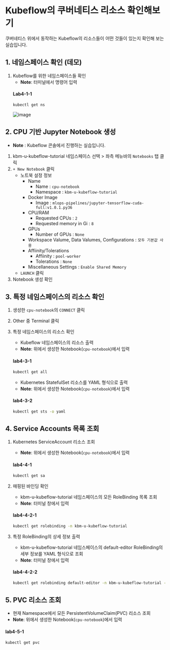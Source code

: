 # Kubeflow의 쿠버네티스 리소스 확인해보기
쿠버네티스 위에서 동작하는 Kubeflow의 리소스들이 어떤 것들이 있는지 확인해 보는 실습입니다.

## 1. 네임스페이스 확인 (데모)

1. Kubeflow를 위한 네임스페이스들 확인
   - **Note**: 터미널에서 명령어 입력
   #### **Lab4-1-1**
   ```bash
   kubectl get ns
   ```
   ![image](https://github.com/KOlizer/tutorial/assets/127844467/c8476ac8-462d-4379-9d06-fa315811398a)


## 2. CPU 기반 Jupyter Notebook 생성
   - **Note** : Kubeflow 콘솔에서 진행하는 실습입니다.

1. kbm-u-kubeflow-tutorial 네임스페이스 선택 > 좌측 메뉴바의 `Notebooks` 탭 클릭 
2. `+ New Notebook` 클릭
   - 노트북 설정 정보
      - Name
         - Name : `cpu-notebook`
         - Namespace : `kbm-u-kubeflow-tutorial`
      - Docker Image
         - Image : `mlops-pipelines/jupyter-tensorflow-cuda-full:v1.0.1.py36`
      - CPU/RAM
         -  Requested CPUs : `2`
         - Requested memory in Gi : `8`
      - GPUs
         - Number of GPUs : `None`
      - Workspace Valume, Data Valumes, Configurations : `모두 기본값 사용`
      - Affiinity/Tolerations
         - Affiinity : `pool-worker` 
         - Tolerations : `None` 
      - Miscellaneous Settings : `Enable Shared Memory`
   - `LAUNCH` 클릭
3. Notebook 생성 확인


## 3. 특정 네임스페이스의 리소스 확인

1. 생성한 `cpu-notebook`의 `CONNECT` 클릭
2. Other 중 Terminal 클릭
3. 특정 네임스페이스의 리소스 확인
   - Kubeflow 네임스페이스의 리소스 출력
   - **Note**: 위에서 생성한 Notebook(`cpu-notebook`)에서 입력
   #### **lab4-3-1**
   ```bash
   kubectl get all
   ```

   - Kubernetes StatefulSet 리소스를 YAML 형식으로 출력
   - **Note**: 위에서 생성한 Notebook(`cpu-notebook`)에서 입력
   #### **lab4-3-2**
   ```bash
   kubectl get sts -o yaml
   ```

## 4. Service Accounts 목록 조회

1. Kubernetes ServiceAccount 리소스 조회
   - **Note**: 위에서 생성한 Notebook(`cpu-notebook`)에서 입력
   #### **lab4-4-1**
   ```bash
   kubectl get sa
   ```
3. 매핑된 바인딩 확인
   - kbm-u-kubeflow-tutorial 네임스페이스의 모든 RoleBinding 목록 조회
   - **Note**: 터미널 창에서 입력
   #### **lab4-4-2-1**
   ```bash
   kubectl get rolebinding -n kbm-u-kubeflow-tutorial
   ```

4. 특정 RoleBinding의 상세 정보 출력
   - kbm-u-kubeflow-tutorial 네임스페이스의 default-editor RoleBinding의 세부 정보를 YAML 형식으로 조회
   - **Note**: 터미널 창에서 입력
   #### **lab4-4-2-2**
   ```bash
   kubectl get rolebinding default-editor -n kbm-u-kubeflow-tutorial -o yaml
   ```

## 5. PVC 리소스 조회
   - 현재 Namespace에서 모든 PersistentVolumeClaim(PVC) 리소스 조회
   - **Note**: 위에서 생성한 Notebook(`cpu-notebook`)에서 입력
   #### **lab4-5-1**
   ```bash
   kubectl get pvc
   ```
